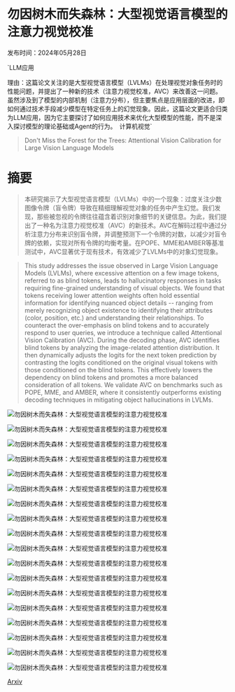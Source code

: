 # 勿因树木而失森林：大型视觉语言模型的注意力视觉校准

发布时间：2024年05月28日

`LLM应用

理由：这篇论文关注的是大型视觉语言模型（LVLMs）在处理视觉对象任务时的性能问题，并提出了一种新的技术（注意力视觉校准，AVC）来改善这一问题。虽然涉及到了模型的内部机制（注意力分布），但主要焦点是应用层面的改进，即如何通过技术手段减少模型在特定任务上的幻觉现象。因此，这篇论文更适合归类为LLM应用，因为它主要探讨了如何应用技术来优化大型模型的性能，而不是深入探讨模型的理论基础或Agent的行为。` `计算机视觉`

> Don't Miss the Forest for the Trees: Attentional Vision Calibration for Large Vision Language Models

# 摘要

> 本研究揭示了大型视觉语言模型（LVLMs）中的一个现象：过度关注少数图像令牌（盲令牌）导致在精细理解视觉对象的任务中产生幻觉。我们发现，那些被忽视的令牌往往蕴含着识别对象细节的关键信息。为此，我们提出了一种名为注意力视觉校准（AVC）的新技术。AVC在解码过程中通过分析注意力分布来识别盲令牌，并调整预测下一个令牌的对数，以减少对盲令牌的依赖，实现对所有令牌的均衡考量。在POPE、MME和AMBER等基准测试中，AVC显著优于现有技术，有效减少了LVLMs中的对象幻觉现象。

> This study addresses the issue observed in Large Vision Language Models (LVLMs), where excessive attention on a few image tokens, referred to as blind tokens, leads to hallucinatory responses in tasks requiring fine-grained understanding of visual objects. We found that tokens receiving lower attention weights often hold essential information for identifying nuanced object details -- ranging from merely recognizing object existence to identifying their attributes (color, position, etc.) and understanding their relationships. To counteract the over-emphasis on blind tokens and to accurately respond to user queries, we introduce a technique called Attentional Vision Calibration (AVC). During the decoding phase, AVC identifies blind tokens by analyzing the image-related attention distribution. It then dynamically adjusts the logits for the next token prediction by contrasting the logits conditioned on the original visual tokens with those conditioned on the blind tokens. This effectively lowers the dependency on blind tokens and promotes a more balanced consideration of all tokens. We validate AVC on benchmarks such as POPE, MME, and AMBER, where it consistently outperforms existing decoding techniques in mitigating object hallucinations in LVLMs.

![勿因树木而失森林：大型视觉语言模型的注意力视觉校准](../../../paper_images/2405.17820/x1.png)

![勿因树木而失森林：大型视觉语言模型的注意力视觉校准](../../../paper_images/2405.17820/x2.png)

![勿因树木而失森林：大型视觉语言模型的注意力视觉校准](../../../paper_images/2405.17820/x3.png)

![勿因树木而失森林：大型视觉语言模型的注意力视觉校准](../../../paper_images/2405.17820/x4.png)

![勿因树木而失森林：大型视觉语言模型的注意力视觉校准](../../../paper_images/2405.17820/x5.png)

![勿因树木而失森林：大型视觉语言模型的注意力视觉校准](../../../paper_images/2405.17820/x6.png)

![勿因树木而失森林：大型视觉语言模型的注意力视觉校准](../../../paper_images/2405.17820/x7.png)

![勿因树木而失森林：大型视觉语言模型的注意力视觉校准](../../../paper_images/2405.17820/x8.png)

![勿因树木而失森林：大型视觉语言模型的注意力视觉校准](../../../paper_images/2405.17820/x9.png)

![勿因树木而失森林：大型视觉语言模型的注意力视觉校准](../../../paper_images/2405.17820/x10.png)

![勿因树木而失森林：大型视觉语言模型的注意力视觉校准](../../../paper_images/2405.17820/x11.png)

![勿因树木而失森林：大型视觉语言模型的注意力视觉校准](../../../paper_images/2405.17820/x12.png)

![勿因树木而失森林：大型视觉语言模型的注意力视觉校准](../../../paper_images/2405.17820/x13.png)

![勿因树木而失森林：大型视觉语言模型的注意力视觉校准](../../../paper_images/2405.17820/x14.png)

![勿因树木而失森林：大型视觉语言模型的注意力视觉校准](../../../paper_images/2405.17820/x15.png)

![勿因树木而失森林：大型视觉语言模型的注意力视觉校准](../../../paper_images/2405.17820/x16.png)

![勿因树木而失森林：大型视觉语言模型的注意力视觉校准](../../../paper_images/2405.17820/x17.png)

![勿因树木而失森林：大型视觉语言模型的注意力视觉校准](../../../paper_images/2405.17820/x18.png)

[Arxiv](https://arxiv.org/abs/2405.17820)